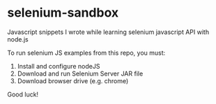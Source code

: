 # selenium-sandbox
Javascript snippets I wrote while learning selenium javascript API with node.js

To run selenium JS examples from this repo, you must:

1) Install and configure nodeJS
2) Download and run Selenium Server JAR file
3) Download browser drive (e.g. chrome)

Good luck!
